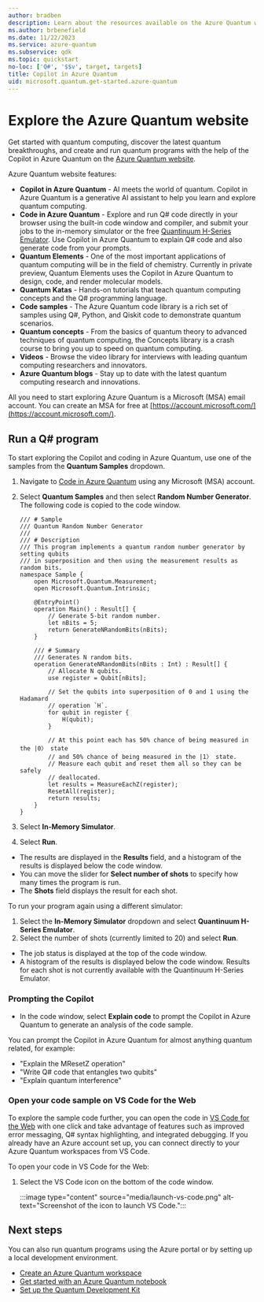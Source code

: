 ```yaml
---
author: bradben
description: Learn about the resources available on the Azure Quantum website.
ms.author: brbenefield
ms.date: 11/22/2023
ms.service: azure-quantum
ms.subservice: qdk
ms.topic: quickstart
no-loc: ['Q#', '$$v', target, targets]
title: Copilot in Azure Quantum
uid: microsoft.quantum.get-started.azure-quantum
---
```


# Explore the Azure Quantum website

Get started with quantum computing, discover the latest quantum breakthroughs, and create and run quantum programs with the help of the Copilot in Azure Quantum on the [Azure Quantum website](https://quantum.microsoft.com/). 

Azure Quantum website features:

- **Copilot in Azure Quantum** - AI meets the world of quantum. Copilot in Azure Quantum is a generative AI assistant to help you learn and explore quantum computing.
- **Code in Azure Quantum** - Explore and run Q# code directly in your browser using the built-in code window and compiler, and submit your jobs to the in-memory simulator or the free [Quantinuum H-Series Emulator](xref:microsoft.quantum.providers.quantinuum#h-series-emulator-cloud-based). Use Copilot in Azure Quantum to explain Q# code and also generate code from your prompts.
- **Quantum Elements** - One of the most important applications of quantum computing will be in the field of chemistry. Currently in private preview, Quantum Elements uses the Copilot in Azure Quantum to design, code, and render molecular models.
- **Quantum Katas** - Hands-on tutorials that teach quantum computing concepts and the Q# programming language.
- **Code samples** - The Azure Quantum code library is a rich set of samples using Q#, Python, and Qiskit code to demonstrate quantum scenarios.
- **Quantum concepts** - From the basics of quantum theory to advanced techniques of quantum computing, the Concepts library is a crash course to bring you up to speed on quantum computing. 
- **Videos** - Browse the video library for interviews with leading quantum computing researchers and innovators.
- **Azure Quantum blogs** - Stay up to date with the latest quantum computing research and innovations. 

All you need to start exploring Azure Quantum is a Microsoft (MSA) email account. You can create an MSA for free at [https://account.microsoft.com/](https://account.microsoft.com/).
 
## Run a Q# program 

To start exploring the Copilot and coding in Azure Quantum, use one of the samples from the **Quantum Samples** dropdown.

1. Navigate to [Code in Azure Quantum](https://quantum.microsoft.com/experience/quantum-coding) using any Microsoft (MSA) account.
1. Select **Quantum Samples** and then select **Random Number Generator**. The following code is copied to the code window. 

    ```qsharp
    /// # Sample
    /// Quantum Random Number Generator
    ///
    /// # Description
    /// This program implements a quantum random number generator by setting qubits
    /// in superposition and then using the measurement results as random bits.
    namespace Sample {
        open Microsoft.Quantum.Measurement;
        open Microsoft.Quantum.Intrinsic;
    
        @EntryPoint()
        operation Main() : Result[] {
            // Generate 5-bit random number.
            let nBits = 5;
            return GenerateNRandomBits(nBits);
        }
    
        /// # Summary
        /// Generates N random bits.
        operation GenerateNRandomBits(nBits : Int) : Result[] {
            // Allocate N qubits.
            use register = Qubit[nBits];
    
            // Set the qubits into superposition of 0 and 1 using the Hadamard
            // operation `H`.
            for qubit in register {
                H(qubit);
            }
    
            // At this point each has 50% chance of being measured in the |0〉 state
            // and 50% chance of being measured in the |1〉 state.
            // Measure each qubit and reset them all so they can be safely
            // deallocated.
            let results = MeasureEachZ(register);
            ResetAll(register);
            return results;
        }
    }
    ```

1. Select **In-Memory Simulator**. 
1. Select **Run**.

- The results are displayed in the **Results** field, and a histogram of the results is displayed below the code window. 
- You can move the slider for **Select number of shots** to specify how many times the program is run.
- The **Shots** field displays the result for each shot. 

To run your program again using a different simulator:

1. Select the **In-Memory Simulator** dropdown and select **Quantinuum H-Series Emulator**. 
1. Select the number of shots (currently limited to 20) and select **Run**. 

- The job status is displayed at the top of the code window.
- A histogram of the results is displayed below the code window. Results for each shot is not currently available with the Quantinuum H-Series Emulator.  

### Prompting the Copilot

- In the code window, select **Explain code** to prompt the Copilot in Azure Quantum to generate an analysis of the code sample.

You can prompt the Copilot in Azure Quantum for almost anything quantum related, for example:

- "Explain the MResetZ operation"
- "Write Q# code that entangles two qubits"
- "Explain quantum interference"

### Open your code sample on VS Code for the Web

To explore the sample code further, you can open the code in [VS Code for the Web](https://vscode.dev/quantum) with one click and take advantage of features such as improved error messaging, Q# syntax highlighting, and integrated debugging. If you already have an Azure account set up, you can connect directly to your Azure Quantum workspaces from VS Code. 

To open your code in VS Code for the Web:

1. Select the VS Code icon on the bottom of the code window.
  
    :::image type="content" source="media/launch-vs-code.png" alt-text="Screenshot of the icon to launch VS Code.":::


## Next steps

You can also run quantum programs using the Azure portal or by setting up a local development environment. 

- [Create an Azure Quantum workspace](xref:microsoft.quantum.how-to.workspace) 
- [Get started with an Azure Quantum notebook](xref:microsoft.quantum.get-started.notebooks) 
- [Set up the Quantum Development Kit](xref:microsoft.quantum.install-qdk.overview)
